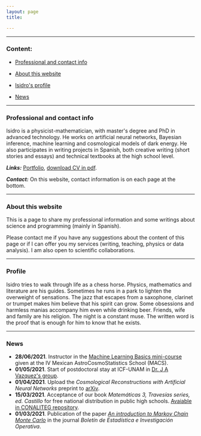 ```yaml
---
layout: page
title: 

---
```


 --------------------------
### Content:
  

 - [Professional and contact info](#professional-and-contact-info)

 - [About this website](#about-this-website)
 
 - [Isidro's profile](#profile) 
 
 - [News](#news)
 


----------------------------

### Professional and contact info

Isidro is a physicist-mathematician, with master's degree and PhD in advanced technology. He works on artificial neural networks, Bayesian inference, machine learning and cosmological models of dark energy. He also participates in writing projects in Spanish, both creative writing (short stories and essays) and technical textbooks at the high school level.

***Links:*** [Portfolio](portfolio.md), [download CV in pdf](https://www.dropbox.com/s/jwozqjhoijk8aq0/CV_eng.pdf?dl=0).

***Contact:*** On this website, contact information is on each page at the bottom.

--------

### About this website

This is a page to share my professional information and some writings about science and programming (mainly in Spanish).

Please contact me if you have any suggestions about the content of this page or if I can offer you my services (writing, teaching, physics or data analysis). I am also open to scientific collaborations. 

--------------------

### Profile

Isidro tries to walk through life as a chess horse. Physics, mathematics and literature are his guides. Sometimes he runs in a park to lighten the overweight of sensations. The jazz that escapes from a saxophone, clarinet or trumpet makes him believe that his spirit can grow. Some obsessions and harmless manias accompany him even while drinking beer. Friends, wife and family are his religion. The night is a constant muse. The written word is the proof that is enough for him to know that he exists.

-------------------------------------------------------------

### News

- **28/06/2021**. Instructor in the [Machine Learning Basics mini-course](https://github.com/igomezv/MACS_2021_ML_basics_neural_networks) given at the IV Mexican AstroCosmoStatistics School (MACS).
- **01/05/2021**. Start of postdoctoral stay at ICF-UNAM in [Dr. J A Vazquez's group](https://www.fis.unam.mx/~javazquez/index.html).
- **01/04/2021**. Upload the *Cosmological Reconstructions with Artificial Neural Networks* preprint to [arXiv](https://arxiv.org/abs/2104.00595).
- **15/03/2021**. Acceptance of our book *Matemáticas 3, Travesías series, ed. Castillo* for free national distribution in public high schools. [Avaiable in CONALITEG repository](https://secundaria.conaliteg.gob.mx/seleccion/content/common/detaLibro/detalleLibro.jsf?idLibro=697). 
- **01/03/2021**. Publication of the paper [*An introduction to Markov Chain Monte Carlo*](https://www.researchgate.net/publication/350485874_An_introduction_to_Markov_Chain_Monte_Carlo) in the journal *Boletín de Estadística e Investigación Operativa*. 